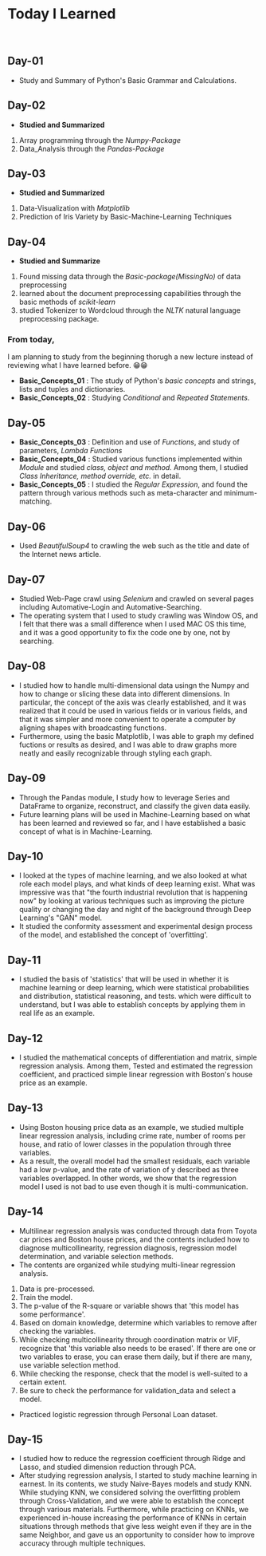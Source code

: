 # Today I Learned
<br>

## Day-01
- Study and Summary of Python's Basic Grammar and Calculations.

## Day-02
- **Studied and Summarized**
1. Array programming through the *Numpy-Package*
2. Data_Analysis through the *Pandas-Package*

## Day-03
- **Studied and Summarized**
1. Data-Visualization with *Matplotlib*
2. Prediction of Iris Variety by Basic-Machine-Learning Techniques

## Day-04
- **Studied and Summarize**
1. Found missing data through the *Basic-package(MissingNo)* of data preprocessing
2. learned about the document preprocessing capabilities through the basic methods of *scikit-learn*
3. studied Tokenizer to Wordcloud through the *NLTK* natural language preprocessing package.

### From today,
I am planning to study from the beginning thorugh a new lecture instead of reviewing what I have learned before. 😁😁
- **Basic_Concepts_01** : The study of Python's *basic concepts* and strings, lists and tuples and dictionaries.
- **Basic_Concepts_02** : Studying *Conditional* and *Repeated Statements*.

## Day-05
- **Basic_Concepts_03** : Definition and use of *Functions*, and study of parameters, *Lambda Functions*
- **Basic_Concepts_04** : Studied various functions implemented within *Module* and studied *class, object and method.* Among them, I studied *Class Inheritance, method override, etc.* in detail.
- **Basic_Concepts_05** : I studied the *Regular Expression*, and found the pattern through various methods such as meta-character and minimum-matching.

## Day-06
- Used *BeautifulSoup4* to crawling the web such as the title and date of the Internet news article.

## Day-07
- Studied Web-Page crawl using *Selenium* and crawled on several pages including Automative-Login and Automative-Searching.
- The operating system that I used to study crawling was Window OS, and I felt that there was a small difference when I used MAC OS this time, and it was a good opportunity to fix the code one by one, not by searching.

## Day-08
- I studied how to handle multi-dimensional data usingn the Numpy and how to change or slicing these data into different dimensions. In particular, the concept of the axis was clearly established, and it was realized that it could be used in various fields or in various fields, and that it was simpler and more convenient to operate a computer by aligning shapes with broadcasting functions.
- Furthermore, using the basic Matplotlib, I was able to graph my defined fuctions or results as desired, and I was able to draw graphs more neatly and easily recognizable through styling each graph.

## Day-09
- Through the Pandas module, I study how to leverage Series and DataFrame to organize, reconstruct, and classify the given data easily.
- Future learning plans will be used in Machine-Learning based on what has been learned and reviewed so far, and I have established a basic concept of what is in Machine-Learning.

## Day-10
- I looked at the types of machine learning, and we also looked at what role each model plays, and what kinds of deep learning exist.
What was impressive was that "the fourth industrial revolution that is happening now" by looking at various techniques such as improving the picture quality or changing the day and night of the background through Deep Learning's "GAN" model.
- It studied the conformity assessment and experimental design process of the model, and established the concept of 'overfitting'.

## Day-11
- I studied the basis of 'statistics' that will be used in whether it is machine learning or deep learning, which were statistical probabilities and distribution, statistical reasoning, and tests.  which were difficult to understand, but I was able to establish concepts by applying them in real life as an example.

## Day-12
- I studied the mathematical concepts of differentiation and matrix, simple regression analysis. Among them,  Tested and estimated the regression coefficient, and practiced simple linear regression with Boston's house price as an example.

## Day-13
- Using Boston housing price data as an example, we studied multiple linear regression analysis, including crime rate, number of rooms per house, and ratio of lower classes in the population through three variables.
- As a result, the overall model had the smallest residuals, each variable had a low p-value, and the rate of variation of y described as three variables overlapped.
In other words, we show that the regression model I used is not bad to use even though it is multi-communication.

## Day-14
- Multilinear regression analysis was conducted through data from Toyota car prices and Boston house prices, and the contents included how to diagnose multicollinearity, regression diagnosis, regression model determination, and variable selection methods.
- The contents are organized while studying multi-linear regression analysis. 
1) Data is pre-processed. 
2) Train the model.
3) The p-value of the R-square or variable shows that 'this model has some performance'.
4) Based on domain knowledge, determine which variables to remove after checking the variables.
5) While checking multicollinearity through coordination matrix or VIF, recognize that 'this variable also needs to be erased'. If there are one or two variables to erase, you can erase them daily, but if there are many, use variable selection method.
6) While checking the response, check that the model is well-suited to a certain extent.
7) Be sure to check the performance for validation_data and select a model.

- Practiced logistic regression through Personal Loan dataset.

## Day-15
- I studied how to reduce the regression coefficient through Ridge and Lasso, and studied dimension reduction through PCA.
- After studying regression analysis, I started to study machine learning in earnest. In its contents, we study Naive-Bayes models and study KNN. While studying KNN, we considered solving the overfitting problem through Cross-Validation, and we were able to establish the concept through various materials. Furthermore, while practicing on KNNs, we experienced in-house increasing the performance of KNNs in certain situations through methods that give less weight even if they are in the same Neighbor, and gave us an opportunity to consider how to improve accuracy through multiple techniques.
